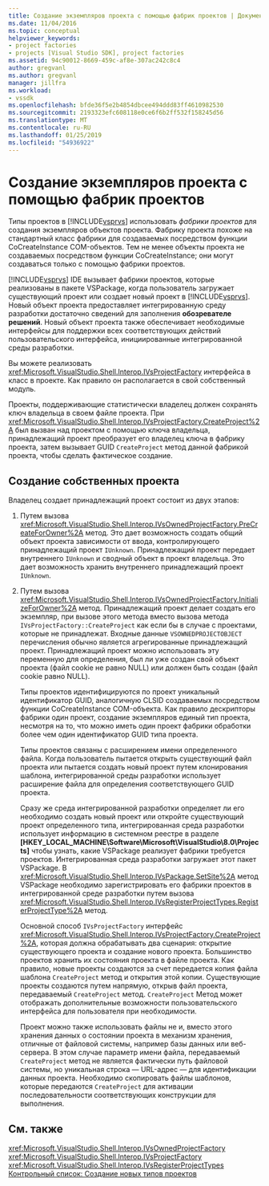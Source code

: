 ```yaml
---
title: Создание экземпляров проекта с помощью фабрик проектов | Документация Майкрософт
ms.date: 11/04/2016
ms.topic: conceptual
helpviewer_keywords:
- project factories
- projects [Visual Studio SDK], project factories
ms.assetid: 94c90012-8669-459c-af8e-307ac242c8c4
author: gregvanl
ms.author: gregvanl
manager: jillfra
ms.workload:
- vssdk
ms.openlocfilehash: bfde36f5e2b4854dbcee494ddd83ff4610982530
ms.sourcegitcommit: 2193323efc608118e0ce6f6b2ff532f158245d56
ms.translationtype: MT
ms.contentlocale: ru-RU
ms.lasthandoff: 01/25/2019
ms.locfileid: "54936922"
---
```

# <a name="create-project-instances-by-using-project-factories"></a>Создание экземпляров проекта с помощью фабрик проектов
Типы проектов в [!INCLUDE[vsprvs](../../code-quality/includes/vsprvs_md.md)] использовать *фабрики проектов* для создания экземпляров объектов проекта. Фабрику проекта похоже на стандартный класс фабрики для создаваемых посредством функции CoCreateInstance COM-объектов. Тем не менее объекты проекта не создаваемых посредством функции CoCreateInstance; они могут создаваться только с помощью фабрики проектов.  
  
 [!INCLUDE[vsprvs](../../code-quality/includes/vsprvs_md.md)] IDE вызывает фабрики проектов, которые реализованы в пакете VSPackage, когда пользователь загружает существующий проект или создает новый проект в [!INCLUDE[vsprvs](../../code-quality/includes/vsprvs_md.md)]. Новый объект проекта предоставляет интегрированную среду разработки достаточно сведений для заполнения **обозревателе решений**. Новый объект проекта также обеспечивает необходимые интерфейсы для поддержки всех соответствующих действий пользовательского интерфейса, инициированные интегрированной среды разработки.  
  
 Вы можете реализовать <xref:Microsoft.VisualStudio.Shell.Interop.IVsProjectFactory> интерфейса в класс в проекте. Как правило он располагается в свой собственный модуль.  
  
 Проекты, поддерживающие статистически владелец должен сохранять ключ владельца в своем файле проекта. При <xref:Microsoft.VisualStudio.Shell.Interop.IVsProjectFactory.CreateProject%2A> был вызван над проектом с помощью ключа владельца, принадлежащий проект преобразует его владелец ключа в фабрику проекта, затем вызывает GUID `CreateProject` метод данной фабрикой проекта, чтобы сделать фактическое создание.  
  
## <a name="create-an-owned-project"></a>Создание собственных проекта  
 Владелец создает принадлежащий проект состоит из двух этапов:  
  
1. Путем вызова <xref:Microsoft.VisualStudio.Shell.Interop.IVsOwnedProjectFactory.PreCreateForOwner%2A> метод. Это дает возможность создать общий объект проекта зависимости от ввода, контролирующего принадлежащий проект `IUnknown`. Принадлежащий проект передает внутреннего `IUnknown` и сводный объект в проект владельца. Это дает возможность хранить внутреннего принадлежащий проект `IUnknown`.  
  
2. Путем вызова <xref:Microsoft.VisualStudio.Shell.Interop.IVsOwnedProjectFactory.InitializeForOwner%2A> метод. Принадлежащий проект делает создать его экземпляр, при вызове этого метода вместо вызова метода `IVsProjectFactory::CreateProject` как если бы в случае с проектами, которые не принадлежат. Входные данные `VSOWNEDPROJECTOBJECT` перечисления обычно является агрегированные принадлежащий проект. Принадлежащий проект можно использовать эту переменную для определения, был ли уже создан свой объект проекта (файл cookie не равно NULL) или должен быть создан (файл cookie равно NULL).  
  
   Типы проектов идентифицируются по проект уникальный идентификатор GUID, аналогичную CLSID создаваемых посредством функции CoCreateInstance COM-объекта. Как правило дескрипторы фабрики один проект, создание экземпляров единый тип проекта, несмотря на то, что можно иметь один проект фабрики обработки более чем один идентификатор GUID типа проекта.  
  
   Типы проектов связаны с расширением имени определенного файла. Когда пользователь пытается открыть существующий файл проекта или пытается создать новый проект путем клонирования шаблона, интегрированной среды разработки использует расширение файла для определения соответствующего GUID проекта.  
  
   Сразу же среда интегрированной разработки определяет ли его необходимо создать новый проект или откройте существующий проект определенного типа, интегрированная среда разработки использует информацию в системном реестре в разделе **[HKEY_LOCAL_MACHINE\Software\Microsoft\VisualStudio\8.0\Projects]**  чтобы узнать, какие VSPackage реализует фабрики требуется проектов. Интегрированная среда разработки загружает этот пакет VSPackage. В <xref:Microsoft.VisualStudio.Shell.Interop.IVsPackage.SetSite%2A> метод VSPackage необходимо зарегистрировать его фабрики проектов в интегрированной среде разработки путем вызова <xref:Microsoft.VisualStudio.Shell.Interop.IVsRegisterProjectTypes.RegisterProjectType%2A> метод.  
  
   Основной способ `IVsProjectFactory` интерфейс <xref:Microsoft.VisualStudio.Shell.Interop.IVsProjectFactory.CreateProject%2A>, которая должна обрабатывать два сценария: открытие существующего проекта и создание нового проекта. Большинство проектов хранить их состояния проекта в файле проекта. Как правило, новые проекты создаются за счет передается копия файла шаблона `CreateProject` метод и открытия этой копии. Существующие проекты создаются путем напрямую, открыв файл проекта, передаваемый `CreateProject` метод. `CreateProject` Метод может отображать дополнительные возможности пользовательского интерфейса для пользователя при необходимости.  
  
   Проект можно также использовать файлы не и, вместо этого хранения данных о состоянии проекта в механизм хранения, отличные от файловой системы, например базы данных или веб-сервера. В этом случае параметр имени файла, передаваемый `CreateProject` метод не является фактически путь файловой системы, но уникальная строка — URL-адрес — для идентификации данных проекта. Необходимо скопировать файлы шаблонов, которые передаются `CreateProject` для активации последовательности соответствующих конструкции для выполнения.  
  
## <a name="see-also"></a>См. также  
 <xref:Microsoft.VisualStudio.Shell.Interop.IVsOwnedProjectFactory>   
 <xref:Microsoft.VisualStudio.Shell.Interop.IVsProjectFactory>   
 <xref:Microsoft.VisualStudio.Shell.Interop.IVsRegisterProjectTypes>   
 [Контрольный список: Создание новых типов проектов](../../extensibility/internals/checklist-creating-new-project-types.md)